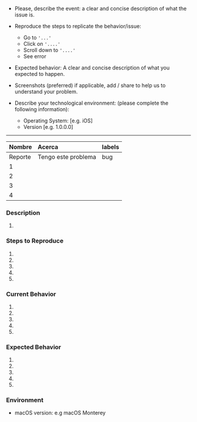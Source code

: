 
* Please, describe the event: a clear and concise description of what the issue is.
* Reproduce the steps to replicate the behavior/issue:
   - Go to `'...'`
   - Click on `'....'`
   - Scroll down to `'....'`
   - See error

* Expected behavior:  A clear and concise description of what you expected to happen.
* Screenshots (preferred) if applicable, add / share to help us to understand your problem.
* Describe your technological environment: (please complete the following information):

    - Operating System: [e.g. iOS]
    - Version [e.g. 1.0.0.0]
    


----------

| Nombre | Acerca | labels | 
|:--|:--|:--|
| Reporte | Tengo este problema | bug |
| 1 |  |  |
| 2 |  |  |
| 3 |  |  |
| 4 |  |  |
### Description

<!--- Description for the bug? -->

1. 
### Steps to Reproduce

<!-- Add relevant code and/or a live example -->

1.
2.
3.
4.
5.

### Current Behavior

<!--- What went wrong? -->

1.
2.
3.
4.
5.

### Expected Behavior

<!--- What should have happened? -->
1.
2.
3.
4.
5.
### Environment
- macOS version: e.g macOS Monterey
